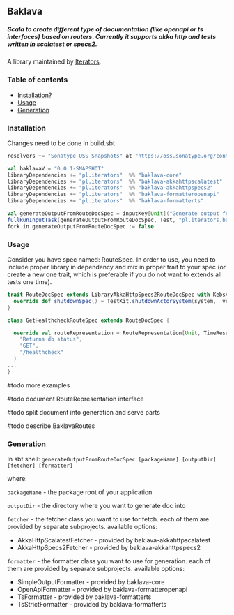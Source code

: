 ## Baklava
##### Scala to create different type of documentation (like openapi or ts interfaces) based on routers. Currently it supports akka http and tests written in scalatest or specs2.

A library maintained by [Iterators](https://www.iteratorshq.com).


### Table of contents
* [Installation?](#installation)
* [Usage](#usage)
* [Generation](#generation)

### Installation

Changes need to be done in build.sbt

```scala
resolvers += "Sonatype OSS Snapshots" at "https://oss.sonatype.org/content/repositories/snapshots"

val baklavaV = "0.0.1-SNAPSHOT"
libraryDependencies += "pl.iterators"  %% "baklava-core"               % baklavaV  % "test"
libraryDependencies += "pl.iterators"  %% "baklava-akkahttpscalatest"  % baklavaV  % "test" # [optional - if you use scalatest]
libraryDependencies += "pl.iterators"  %% "baklava-akkahttpspecs2"     % baklavaV  % "test" # [optional - if you use specs2]
libraryDependencies += "pl.iterators"  %% "baklava-formatteropenapi"   % baklavaV  % "test" # [optional - if you want to generate openapi]
libraryDependencies += "pl.iterators"  %% "baklava-formatterts"        % baklavaV  % "test" # [optional - if you want to generate ts interfaces]

val generateOutputFromRouteDocSpec = inputKey[Unit]("Generate output from route spec")
fullRunInputTask(generateOutputFromRouteDocSpec, Test, "pl.iterators.baklava.core.GenerateOutputFromRouteDocSpec")
fork in generateOutputFromRouteDocSpec := false

```


### Usage

Consider you have spec named: RouteSpec. In order to use, you need to include proper library in dependency and mix in proper trait to your spec (or create a new one trait, which is preferable if you do not want to extends all tests one time).

```scala
trait RouteDocSpec extends LibraryAkkaHttpSpecs2RouteDocSpec with KebsArbitraryPredefs with KebsJsonSchemaPredefs with RouteSpec {
  override def shutdownSpec() = TestKit.shutdownActorSystem(system,  verifySystemShutdown = true)
}

class GetHealthcheckRouteSpec extends RouteDocSpec {

  override val routeRepresentation = RouteRepresentation[Unit, TimeResult](
    "Returns db status",
    "GET",
    "/healthcheck"
  )
...
}

```

#todo more examples

#todo document RouteRepresentation interface

#todo split document into generation and serve parts

#todo describe BaklavaRoutes


### Generation

In sbt shell:
`generateOutputFromRouteDocSpec [packageName] [outputDir] [fetcher] [formatter]`

where:

`packageName` - the package root of your application

`outputDir` - the directory where you want to generate doc into

`fetcher` - the fetcher class you want to use for fetch. each of them are provided by separate subprojects.
available options:
- AkkaHttpScalatestFetcher - provided by baklava-akkahttpscalatest
- AkkaHttpSpecs2Fetcher - provided by baklava-akkahttpspecs2

`formatter` - the formatter class you want to use for generation. each of them are provided by separate subprojects.
available options:
- SimpleOutputFormatter - provided by baklava-core
- OpenApiFormatter - provided by baklava-formatteropenapi
- TsFormatter - provided by baklava-formatterts
- TsStrictFormatter - provided by baklava-formatterts

